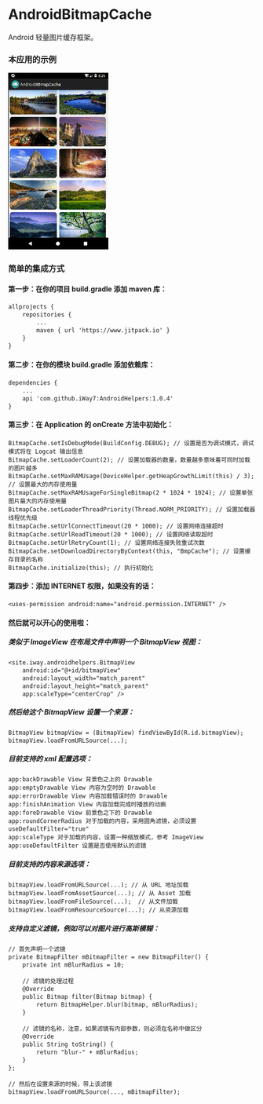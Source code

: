 # AndroidBitmapCache
Android 轻量图片缓存框架。

### 本应用的示例

![image](https://github.com/iWay7/AndroidBitmapCache/blob/master/sample.gif)   

### 简单的集成方式

#### 第一步：在你的项目 build.gradle 添加 maven 库：
```
allprojects {
    repositories {
        ...
        maven { url 'https://www.jitpack.io' }
    }
}
```

#### 第二步：在你的模块 build.gradle 添加依赖库：
```
dependencies {
    ...
    api 'com.github.iWay7:AndroidHelpers:1.0.4'
}
```

#### 第三步：在 Application 的 onCreate 方法中初始化：
```
BitmapCache.setIsDebugMode(BuildConfig.DEBUG); // 设置是否为调试模式，调试模式将在 Logcat 输出信息
BitmapCache.setLoaderCount(2); // 设置加载器的数量，数量越多意味着可同时加载的图片越多
BitmapCache.setMaxRAMUsage(DeviceHelper.getHeapGrowthLimit(this) / 3); // 设置最大的内存使用量
BitmapCache.setMaxRAMUsageForSingleBitmap(2 * 1024 * 1024); // 设置单张图片最大的内存使用量
BitmapCache.setLoaderThreadPriority(Thread.NORM_PRIORITY); // 设置加载器线程优先级
BitmapCache.setUrlConnectTimeout(20 * 1000); // 设置网络连接超时
BitmapCache.setUrlReadTimeout(20 * 1000); // 设置网络读取超时
BitmapCache.setUrlRetryCount(1); // 设置网络连接失败重试次数
BitmapCache.setDownloadDirectoryByContext(this, "BmpCache"); // 设置缓存目录的名称
BitmapCache.initialize(this); // 执行初始化
```

#### 第四步：添加 INTERNET 权限，如果没有的话：
```
<uses-permission android:name="android.permission.INTERNET" />
```

#### 然后就可以开心的使用啦：
##### 类似于 ImageView 在布局文件中声明一个 BitmapView 视图：
```
<site.iway.androidhelpers.BitmapView
    android:id="@+id/bitmapView"
    android:layout_width="match_parent"
    android:layout_height="match_parent"
    app:scaleType="centerCrop" />
```

##### 然后给这个 BitmapView 设置一个来源：
```
BitmapView bitmapView = (BitmapView) findViewById(R.id.bitmapView);
bitmapView.loadFromURLSource(...);
```

##### 目前支持的 xml 配置选项：
```
app:backDrawable View 背景色之上的 Drawable
app:emptyDrawable View 内容为空时的 Drawable
app:errorDrawable View 内容加载错误时的 Drawable
app:finishAnimation View 内容加载完成时播放的动画
app:foreDrawable View 前景色之下的 Drawable
app:roundCornerRadius 对于加载的内容，采用圆角滤镜，必须设置 useDefaultFilter="true"
app:scaleType 对于加载的内容，设置一种缩放模式，参考 ImageView
app:useDefaultFilter 设置是否使用默认的滤镜
```

##### 目前支持的内容来源选项：
```
bitmapView.loadFromURLSource(...); // 从 URL 地址加载
bitmapView.loadFromAssetSource(...); // 从 Asset 加载
bitmapView.loadFromFileSource(...);  // 从文件加载
bitmapView.loadFromResourceSource(...); // 从资源加载
```

##### 支持自定义滤镜，例如可以对图片进行高斯模糊：
```
// 首先声明一个滤镜
private BitmapFilter mBitmapFilter = new BitmapFilter() {
    private int mBlurRadius = 10;
    
    // 滤镜的处理过程
    @Override
    public Bitmap filter(Bitmap bitmap) {
        return BitmapHelper.blur(bitmap, mBlurRadius);
    }
    
    // 滤镜的名称，注意，如果滤镜有内部参数，则必须在名称中做区分
    @Override
    public String toString() {
        return "blur-" + mBlurRadius;
    }
};

// 然后在设置来源的时候，带上该滤镜
bitmapView.loadFromURLSource(..., mBitmapFilter);
```
